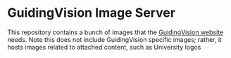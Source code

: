 # GuidingVision Image Server

This repository contains a bunch of images that the [GuidingVision website](http://guidingvision.org)
needs. Note this does not include GuidingVision specific images; rather, it hosts images related
to attached content, such as University logos
